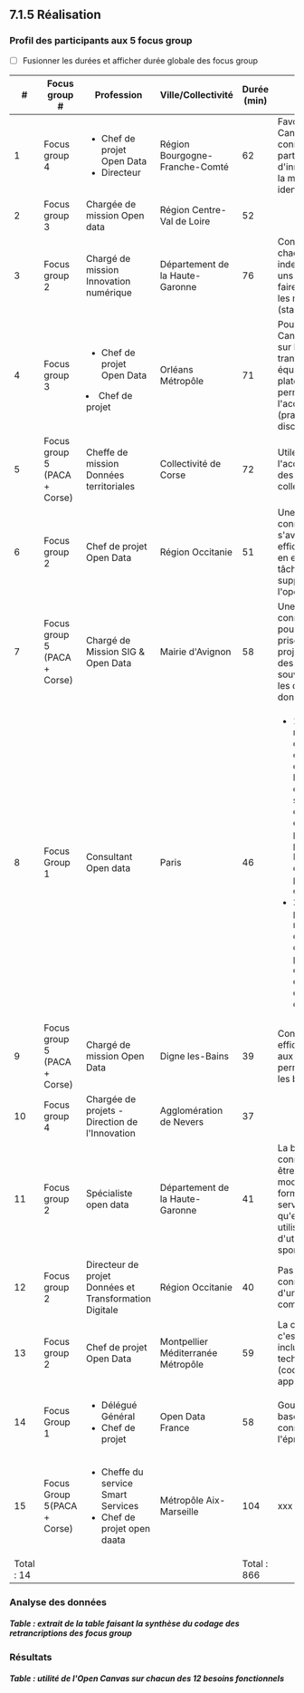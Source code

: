 ## 7.1.5 Réalisation



### Profil des participants aux 5 focus group

- [ ] Fusionner les durées et afficher durée globale des focus group

<table>
    <thead>
        <tr>
            <th>#</th>
            <th>Focus group #</th>
            <th>Profession</th>
            <th>Ville/Collectivité</th>
            <th>Durée (min)</th>
            <th>Core idea</th>
            <th>Retranscription ?</th>
        </tr>
    </thead>
    <tbody>  
        <tr>
            <td>1</td>
            <td>Focus group 4</td>
            <td><ul><li>Chef de projet Open Data</li><li>Directeur</li></ul></td>
            <td>Région Bourgogne-Franche-Comté</td>
            <td>62</td>
            <td>Favorable à l'idée du Canvas (base de connaissance partager) : rien d'innovant, juste de la mise en commun, identifié à ODF
</td>
            <td><ul><li>[X] Done</li></ul></td>
        </tr>
        <tr>
            <td>2</td>
            <td>Focus group 3</td>
            <td>Chargée de mission Open data</td>
            <td>Région Centre-Val de Loire</td>
            <td>52</td>
            <td></td>
            <td><ul><li>[ ] Done</li></ul></td>
        </tr>
        <tr>
            <td>3</td>
            <td>Focus group 2</td>
            <td>Chargé de mission Innovation numérique</td>
            <td>Département de la Haute-Garonne</td>
            <td>76</td>
            <td>Conseil de prendre chaque élément independamment les uns des autres + faire des ponts entre les ressources (standardiser)</td>
            <td><ul><li>[ ] Done</li></ul></td>
        </tr>
        <tr>
            <td>4</td>
            <td>Focus group 3</td>
            <td><ul><li>Chef de projet Open Data</li></ul><li>Chef de projet</li></td>
            <td>Orléans Métropôle</td>
            <td>71</td>
            <td>Pour implémentation Canvas --> s'appuyer sur les services transverses + les équiper d'une plateforme qui permet l'acculturation (pratique VS. discurvise)</td>
            <td><ul><li>[ ] Done</li></ul></td>
        </tr>
        <tr>
            <td>5</td>
            <td>Focus group 5 (PACA + Corse)</td>
            <td>Cheffe de mission Données territoriales</td>
            <td>Collectivité de Corse</td>
            <td>72</td>
            <td>Utile pour l'accompagnement des petites collectivités corse</td>
            <td><ul><li>[ ] Done</li></ul></td>
        </tr>
         <tr>
            <td>6</td>
            <td>Focus group 2</td>
            <td>Chef de projet Open Data</td>
            <td>Région Occitanie</td>
            <td>51</td>
            <td>Une base de connaissance s'avéra utile et efficiente si elle met en exergue les tâches qui seront supprimées par l'open data</td>
            <td><ul><li>[ ] Done</li></ul></td>
        </tr>
         <tr>
            <td>7</td>
            <td>Focus group 5 (PACA + Corse)</td>
            <td>Chargé de Mission SIG & Open Data</td>
            <td>Mairie d'Avignon</td>
            <td>58</td>
             <td>Une base de connaissance utile pour accélérer la prise en main d'un projet open data par des personnes souvent novices sur les questions de données </td>
            <td><ul><li>[ ] Done</li></ul></td>
        </tr>
         <tr>
            <td>8</td>
            <td>Focus Group 1</td>
            <td>Consultant Open data</td>
            <td>Paris</td>
            <td>46</td>
            <td><ul><li>1. Indicateur de mise en route d'une démarche open data : la fin de l'étalement de la conscience discursive sur le sujet (parler et être sensibilisé) et la mise en place de la pratique. Mutualiser les compétences plutôt que les connaissances</li><li>2. Seule solution pour pallier au manque de dimensionnement des plateformes publiques : coopérer avec des "cercles d'usage" de la data.</li></ul></td>
            <td><ul><li>[X] Done</li></ul></td>
        </tr>
         <tr>
            <td>9</td>
            <td>Focus group 5 (PACA + Corse)</td>
            <td>Chargé de mission Open Data</td>
            <td>Digne les-Bains</td>
            <td>39</td>
            <td>Connaissance peu efficace par rapport aux autres facteurs permettant de lever les barrières</td>
            <td><ul><li>[ ] Done</li></ul></td>
        </tr>
         <tr>
            <td>10</td>
            <td>Focus group 4</td>
            <td>Chargée de projets - Direction de l'Innovation</td>
            <td>Agglomération de Nevers</td>
            <td>37</td>
            <td></td>
            <td><ul><li>[X] Done</li></ul></td>
        </tr>
         <tr>
            <td>11</td>
            <td>Focus group 2</td>
            <td>Spécialiste open data</td>
            <td>Département de la Haute-Garonne</td>
            <td>41</td>
            <td>La base de connaissance doit être livrée avec un mode d'emploi formalisé + offre de services pour qu'elles soient utilisées. Pas d'utilisation spontannée. </td>
            <td><ul><li>[ ] Done</li></ul></td>
        </tr>
         <tr>
            <td>12</td>
            <td>Focus group 2</td>
            <td>Directeur de projet Données et Transformation Digitale</td>
            <td>Région Occitanie</td>
            <td>40</td>
            <td>Pas question de connaissance mais d'une base de sens commun</td>
            <td><ul><li>[ ] Done</li></ul></td>
        </tr>
         <tr>
            <td>13</td>
            <td>Focus group 2</td>
            <td>Chef de projet Open Data</td>
            <td>Montpellier Méditerranée Métropôle</td>
            <td>59</td>
            <td>La connaissance, c'est bien, mais aussi inclure des éléments technologiques (codes, scripts, applications)</td>
            <td><ul><li>[ ] Done</li></ul></td>
        </tr>
         <tr>
            <td>14</td>
            <td>Focus Group 1</td>
            <td><ul><li>Délégué Général</li><li>Chef de projet</li></ul></td>
            <td>Open Data France</td>
            <td>58</td>
            <td>Gouvernance de la base de connaissance à l'épreuve</td>
            <td><ul><li>[ ] Done</li></ul></td>
        </tr>
         <tr>
            <td>15</td>
            <td>Focus Group 5(PACA + Corse)</td>
            <td><ul><li>Cheffe du service Smart Services</li><li>Chef de projet open daata</li></ul></td>
            <td>Métropôle Aix-Marseille</td>
            <td>104</td>
            <td>xxx</td>
            <td><ul><li>[ ] Done</li></ul></td>
        </tr>
        <tr>
            <td>Total : 14</td>
            <td></td>
            <td></td>
            <td></td>
            <td>Total : 866</td>
            <td></td>
            <td></td>
        </tr>
    </tbody>
</table>


### Analyse des données


##### Table : extrait de la table faisant la synthèse du codage des retrancriptions des focus group

### Résultats


##### Table : utilité de l'Open Canvas sur chacun des 12 besoins fonctionnels


